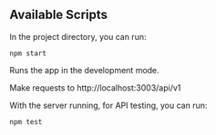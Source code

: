 ## Available Scripts

In the project directory, you can run:

`npm start`

Runs the app in the development mode.<br>

Make requests to http://localhost:3003/api/v1

With the server running, for API testing, you can run:

`npm test`
